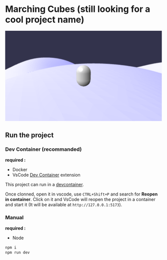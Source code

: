 # Marching Cubes (still looking for a cool project name)

![An example of procedural world](./screenshots/world_example.png)

## Run the project

### Dev Container (recommanded)

**required :**

-   Docker
-   VsCode [Dev Container](https://marketplace.visualstudio.com/items?itemName=ms-vscode-remote.remote-containers) extension

This project can run in a [devcontainer](https://code.visualstudio.com/docs/devcontainers/tutorial).

Once clonned, open it in vscode, use `CTRL+Shift+P` and search for **Reopen in container**. Click on it and VsCode will reopen the project in a container and start it (It will be available at `http://127.0.0.1:5173`).

### Manual

**required :**

-   Node

```
npm i
npm run dev
```
